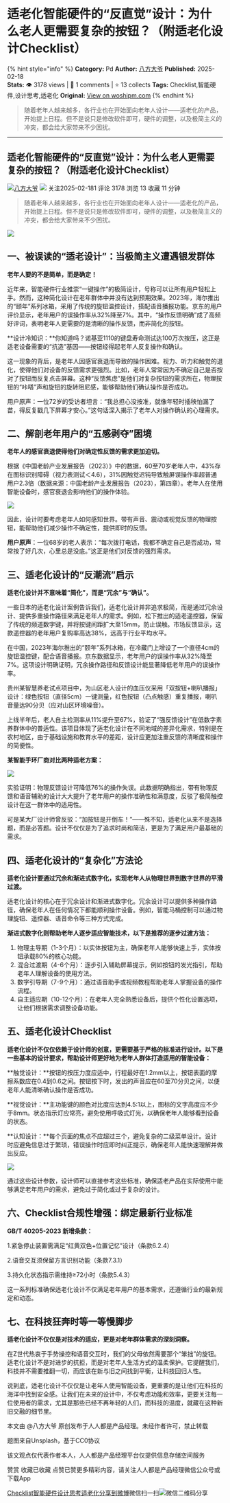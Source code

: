 # 适老化智能硬件的“反直觉”设计：为什么老人更需要复杂的按钮？（附适老化设计Checklist）
{% hint style="info" %}
**Category:** Pd
**Author:** [八方大爷](https://www.woshipm.com/u/1614884)
**Published:** 2025-02-18  
**Stats:** 👁️ 3178 views | 💬 1 comments | ⭐ 13 collects
**Tags:** Checklist,智能硬件,设计思考,适老化
**Original:** [View on woshipm.com](https://www.woshipm.com/pd/6181204.html)
{% endhint %}
> 随着老年人越来越多，各行业也在开始面向老年人设计——适老化的产品，开始提上日程。但不是说只是修改软件即可，硬件的调整，以及极简主义的冲突，都会给大家带来不少困扰。

---

## 适老化智能硬件的“反直觉”设计：为什么老人更需要复杂的按钮？（附适老化设计Checklist）

[![](https://static.woshipm.com/pmapp_avatar_20250218122522_7135.jpeg?imageView2/1/w/72/h/72/q/100)](https://www.woshipm.com/u/1614884)[八方大爷](https://www.woshipm.com/u/1614884) ![](https://static.woshipm.com/tag/1101_1@2x.png) 关注2025-02-181 评论 3178 浏览 13 收藏 11 分钟

> 随着老年人越来越多，各行业也在开始面向老年人设计——适老化的产品，开始提上日程。但不是说只是修改软件即可，硬件的调整，以及极简主义的冲突，都会给大家带来不少困扰。

![](https://image.woshipm.com/2023/04/14/71998bc0-da8e-11ed-a86f-00163e0b5ff3.jpg)

## 一、被误读的“适老设计”：当极简主义遭遇银发群体

**老年人要的不是简单，而是确定！**

近年来，智能硬件行业推崇“一键操作”的极简设计，号称可以让所有用户轻松上手。然而，这种简化设计在老年群体中并没有达到预期效果。2023年，海尔推出的“颐年”系列冰箱，采用了传统的旋钮温控设计，搭配语音播报功能。京东的用户评价显示，老年用户的误操作率从32%降至7%。其中，“操作反馈明确”成了高频好评词，表明老年人更需要的是清晰的操作反馈，而非简化的按钮。

**设计冷知识：**你知道吗？诺基亚1110的键盘寿命测试达100万次按压，这正是适老设备需要的“抗造”基因——按钮经得起老年人反复操作和确认。

这一现象的背后，是老年人因感官衰退而导致的操作困难。视力、听力和触觉的退化，使得他们对设备的反馈需求更强烈。比如，老年人常常因为不确定自己是否按对了按钮而反复点击屏幕。这种“反馈焦虑”是他们对复杂按钮的需求所在，物理按钮的“咔嗒”声和旋钮的旋转阻尼感，能够帮助他们确认操作是否成功。

用户原声：一位72岁的受访者坦言：“我总担心没按准，就像年轻时插秧怕漏了苗，得反复戳几下屏幕才安心。”这句话深入揭示了老年人对操作确认的心理需求。

## 二、解剖老年用户的“五感剥夺”困境

**老年人的感官衰退使得他们对确定性反馈的需求更加迫切。**

根据《中国老龄产业发展报告（2023）》中的数据，60至70岁老年人中，43%存在图标识别障碍（视力表测试＜4.6），31%因触觉迟钝导致触屏误操作率超普通用户2.3倍（数据来源：中国老龄产业发展报告（2023），第四章）。老年人在使用智能设备时，感官衰退会影响他们的操作体验。

![](https://image.woshipm.com/2025/02/18/739dbff8-ed9d-11ef-a5ed-00163e09d72f.png)

因此，设计时要考虑老年人如何感知世界。带有声音、震动或视觉反馈的物理按钮，能帮助他们减少操作不确定性，提供即时的反馈。

**用户原声**：一位68岁的老人表示：“每次拨打电话，我都不确定自己是否成功，常常按了好几次，心里总是没底。”这正是他们对反馈的强烈需求。

## 三、适老化设计的“反潮流”启示

**适老化设计并不意味着“简化”，而是“冗余”与“确认”。**

一些日本的适老化设计案例告诉我们，适老化设计并非追求极简，而是通过冗余设计、提供多重操作路径来满足老年人的需求。例如，松下推出的适老遥控器，保留了传统的频道数字键，并将按键间距扩大至15mm，防止误触。市场反馈显示，这款遥控器的老年用户复购率高达38%，远高于行业平均水平。

在中国，2023年海尔推出的“颐年”系列冰箱，在冷藏门上增设了一个直径4cm的旋钮温控键，配合语音播报。京东数据显示，老年用户的误操作率从32%降至7%。这项设计明确证明，冗余操作路径和反馈设计能显著降低老年用户的误操作率。

贵州某智慧养老试点项目中，为山区老人设计的血压仪采用「双按钮+喇叭播报」设计：绿色按钮（直径5cm）一键测量，红色按钮（凸点触感）重复播报，喇叭音量达90分贝（应对山区环境噪音）。

上线半年后，老人自主检测率从11%提升至67%，验证了“强反馈设计”在低数字素养群体中的普适性。该项目体现了适老化设计在不同地域的差异化需求，特别是在农村地区，由于基础设施和教育水平的差距，设计应更加注重反馈的清晰度和操作的简便性。

**某智能手环厂商对比两种适老方案：**

![](https://image.woshipm.com/2025/02/18/7d581192-ed9d-11ef-a5ed-00163e09d72f.png)

实验证明：物理反馈设计可降低76%的操作失误。此数据明确指出，带有物理反馈和语音辅助的设计大大提升了老年用户的操作准确性和满意度，反驳了极简触控设计在这一群体中的适用性。

可是某大厂设计师曾反驳：“加按钮是开倒车！”——殊不知，适老化从来不是选择题，而是必答题。设计不仅仅是为了追求时尚和简洁，更是为了满足用户最基础的需求。

## 四、适老化设计的“复杂化”方法论

**适老化设计要通过冗余和渐进式数字化，实现老年人从物理世界到数字世界的平滑过渡。**

适老化设计的核心在于冗余设计和渐进式数字化。冗余设计可以提供多种操作路径，确保老年人在任何情况下都能顺利操作设备。例如，智能马桶控制可以通过物理旋钮、遥控器、语音命令等三种方式完成。

**渐进式数字化则帮助老年人逐步适应智能技术，以下是推荐的逐步过渡方法：**

1.  物理主导期（1-3个月）：以实体按钮为主，确保老年人能够快速上手，实体按钮承载80%的核心功能。
2.  混合过渡期（4-6个月）：逐步引入辅助屏幕提示，例如按钮的发光指引，帮助老年人理解设备的使用方法。
3.  数字引导期（7-9个月）：通过语音助手或视频教程帮助老年人掌握设备的操作流程。
4.  自主适应期（10-12个月）：在老年人完全熟悉设备后，提供个性化设置选项，让他们根据需求调整设备功能。

## 五、适老化设计Checklist

**适老化设计不仅仅依赖于设计师的创意，更需要基于严格的标准进行设计。以下是一些基本的设计要求，帮助设计师更好地为老年人群体打造适用的智能设备：**

**触觉设计：**按钮的按压力度应适中，行程最好在1.2mm以上，按钮表面的摩擦系数应在0.4到0.6之间。按钮按下时，发出的声音应在60至70分贝之间，以便老年人能清晰确认操作是否成功。

**视觉设计：**主功能键的颜色对比度应达到4.5:1以上，图标的文字高度应不少于8mm。状态指示灯应常亮，避免使用呼吸式灯光，以确保老年人能够看到设备的状态。

**认知设计：**每个页面的焦点不应超过三个，避免复杂的二级菜单设计。设计时应避免信息过于繁琐，错误操作时应即时纠正提示，确保老年人能快速理解并做出反应。

![](https://image.woshipm.com/2025/02/18/84ee90ca-ed9d-11ef-a5ed-00163e09d72f.png)

通过这些设计参数，设计师可以直接参考这些标准，确保适老产品在实际使用中能够满足老年用户的需求，避免过于简化或过于复杂的设计。

## 六、Checklist合规性增强：绑定最新行业标准

**GB/T 40205-2023 新增条款：**

1.紧急停止装置需满足“红黄双色+位置记忆”设计（条款6.2.4）

2.语音交互须保留方言识别功能（条款7.3.1）

3.持久化状态指示需维持≥72小时（条款5.4.3）

这一系列标准确保适老化设计不仅满足老年用户的基本需求，还遵循行业的最新规定和动态。

## 七、在科技狂奔时等一等慢脚步

**适老化设计不仅仅是对技术的适应，更是对老年群体需求的深刻洞察。**

在Z世代热衷于手势操控和语音交互时，我们的父母依然需要那个“笨拙”的旋钮。适老化设计不是对进步的抗拒，而是对老年人生活方式的温柔保护。它提醒我们，科技并不需要推翻一切，而应该在新与旧之间找到平衡，让科技回归人性。

说到底，适老化设计不仅仅是让老年人使用智能设备，更重要的是让他们在科技的海洋中找到安全感。让我们在未来的设计中，不仅考虑功能和效率，更要关注每一位使用者的需求，尤其是那些已经不再年轻的人们，而科技的温度，就藏在这种新旧交融的细节里。

本文由 @八方大爷 原创发布于人人都是产品经理。未经作者许可，禁止转载

题图来自Unsplash，基于CC0协议

该文观点仅代表作者本人，人人都是产品经理平台仅提供信息存储空间服务

赞赏 收藏已收藏 点赞已赞更多精彩内容，请关注人人都是产品经理微信公众号或下载App

[Checklist](https://www.woshipm.com/tag/checklist)[智能硬件](https://www.woshipm.com/tag/%e6%99%ba%e8%83%bd%e7%a1%ac%e4%bb%b6)[设计思考](https://www.woshipm.com/tag/%e8%ae%be%e8%ae%a1%e6%80%9d%e8%80%83)[适老化](https://www.woshipm.com/tag/%e9%80%82%e8%80%81%e5%8c%96)[分享到微博](https://service.weibo.com/share/share.php?appkey=2775287854&title=适老化智能硬件的“反直觉”设计：为什么老人更需要复杂的按钮？（附适老化设计Checklist）&url=https://www.woshipm.com/pd/6181204.html&pic=https://image.woshipm.com/2023/04/14/71998bc0-da8e-11ed-a86f-00163e0b5ff3.jpg)微信扫一扫![微信二维码](https://api.pwmqr.com/qrcode/create/?url=https://www.woshipm.com/pd/6181204.html)分享